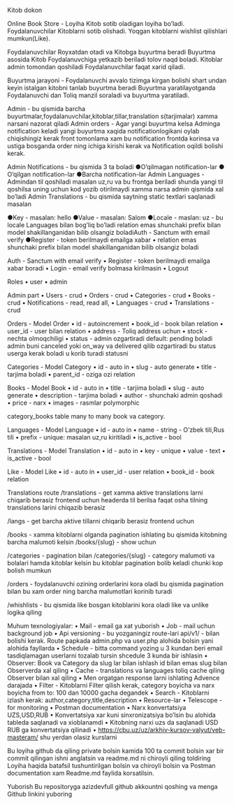 Kitob dokon  

Online Book Store - Loyiha Kitob sotib oladigan
loyiha bo’ladi. Foydalanuvchilar Kitoblarni sotib
olishadi. Yoqgan kitoblarni wishlist qilishlari
mumkun(Like).


Foydalanuvchilar Royxatdan otadi va Kitobga
buyurtma beradi Buyurtma asosida Kitob
Foydalanuvchiga yetkazib beriladi tolov naqd boladi.
Kitoblar admin tomondan qoshiladi Foydalanuvchilar
faqat xarid qiladi.

Buyurtma jarayoni - Foydalanuvchi avvalo tizimga
kirgan bolishi shart undan keyin istalgan kitobni
tanlab buyurtma beradi Buyurtma yaratilayotganda
Foydalanuvchi dan Toliq manzil soraladi va
buyurtma yaratiladi.

Admin - bu qismida barcha
buyurtmalar,foydalanuvchilar,kitoblar,tillar,translation
s(tarjimalar) xamma narsani nazorat qiladi
Admin orders - Agar yangi buyurtma kelsa Adminga
notification keladi yangi buyurtma xaqida notificationlogikani oylab chiqishingiz kerak front tomonlama
xam bu notification frontda korinsa va ustiga
bosganda order ning ichiga kirishi kerak va
Notification oqildi bolishi kerak.

Admin Notifications - bu qismida 3 ta boladi
●​O’qilmagan notification-lar
●​O’qilgan notification-lar
●​Barcha notification-lar
Admin Languages - Admindan til qoshiladi masalan
uz,ru va bu frontga beriladi shunda yangi til qoshilsa
uning uchun kod yozib otirilmaydi xamma narsa
admin qismida xal bo’ladi
Admin Translations - bu qismida saytning static
textlari saqlanadi masalan

●​Key - masalan: hello
●​Value - masalan: Salom
●​Locale - maslan: uz - bu locale Languages bilan
bog’liq bo’ladi relation emas shunchaki prefix
bilan model shakillanganidan bilib olsangiz
boladiAuth - Sanctum with email verify
●​Register - token berilmaydi emailga xabar
    • relation emas shunchaki prefix bilan model shakillanganidan bilib olsangiz boladi




Auth - Sanctum with email verify
    • Register - token berilmaydi emailga xabar boradi
    • Login - email verify bolmasa kirilmasin
    • Logout

Roles
    • user
    • admin

Admin part
    • Users - crud
    • Orders - crud 
    • Categories - crud
    • Books - crud
    • Notifications - read, read all,
    • Languages - crud
    • Translations - crud

Orders - Model Order
    • id - autoincrement
    • book_id - book bilan relation
    • user_id - user bilan relation
    • address - Toliq address uchun
    • stock - nechta olmoqchiligi
    • status - admin ozgartiradi default: pending boladi admin buni canceled yoki on_way va delivered qilib ozgartiradi bu status userga kerak boladi u korib turadi statusni

Categories - Model Category
    • id - auto in
    • slug - auto generate
    • title - tarjima boladi
    • parent_id - oziga ozi relation 

Books - Model Book
    • id - auto in
    • title - tarjima boladi
    • slug - auto generate
    • description - tarjima boladi 
    • author - shunchaki admin qoshadi 
    • price - narx 
    • images - rasmlar polymorphic

category_books table many to many book va category.

Languages - Model Language
    • id - auto in
    • name - string - O’zbek tili,Rus tili
    • prefix - unique: masalan uz,ru kiritiladi
    • is_active - bool

Translations - Model Translation
    • id - auto in
    • key - unique
    • value - text
    • is_active - bool

Like - Model Like
    • id - auto in
    • user_id - user relation
    • book_id - book relation

Translations route
/translations - get xamma aktive translations larni chiqarib berasiz frontend uchun headerda til berilsa faqat osha tilning translations larini chiqazib berasiz

/langs - get barcha aktive tillarni chiqarib berasiz frontend uchun

/books - xamma kitoblarni olganda pagination ishlating bu qismida kitobning barcha malumoti kelsin
/books/{slug} - show uchun

/categories - pagination bilan
/categories/{slug} - category malumoti va bolalari hamda kitoblar kelsin bu kitoblar pagination bolib keladi chunki kop bolish mumkun

/orders - foydalanuvchi ozining orderlarini kora oladi bu qismida pagination bilan bu xam order ning barcha malumotlari korinib turadi

/whishlists - bu qismida like bosgan kitoblarini kora oladi like va unlike logika qiling




Muhum texnologiyalar:
    • Mail - email ga xat yuborish 
    • Job - mail uchun background job
    • Api versioning - bu yozganingiz route-lari api/v1/ - bilan bolishi kerak. Route papkada admin.php va user.php alohida bolsin yani alohida fayllarda
    • Schedule - bitta command yozing u 3 kundan beri email tasdiqlamagan userlarni tozalab tursin shcedule 3 kunda bir ishlasin
    • Observer: Book va Category da slug lar bilan ishlash id bilan emas slug bilan Observerda xal qiling
    • Cache - translations va languages toliq cache qiling Observer bilan xal qiling
    • Men orgatgan response larni ishlating Advence darajada
    • Filter - Kitoblarni Filter qilish kerak, category boyicha va narx boyicha from to: 100 dan 10000 gacha degandek
    • Search - Kitoblarni izlash kerak: author,category,title,description
    • Resource-lar
    • Telescope - for monitoring
    • Postman documentation
    • Narx konvertatsiya UZS,USD,RUB
    • Konvertatsiya xar kuni sinxronizatsiya bo’lsin bu alohida tableda saqlanadi va xioblanamdi
    • Kitobning narxi uzs da saqlanadi USD RUB ga konvertatsiya qilinadi
    • https://cbu.uz/uz/arkhiv-kursov-valyut/veb-masteram/ shu yerdan olasiz kurslarni


Bu loyiha github da qiling private bolsin kamida 100 ta commit bolsin xar bir commit qilingan ishni anglatsin va readme.md ni chiroyli qiling toldiring Loyiha haqida batafsil tushuntirilgan bolsin va chiroyli bolsin va Postman documentation xam Readme.md faylida korsatilsin.


Yuborish Bu repositoryga azizdevfull github akkountni qoshing va menga Github linkini yuboring


